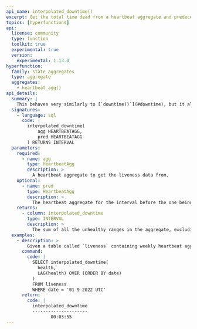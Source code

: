 ```yaml
---
api_name: interpolated_downtime()
excerpt: Get the total time dead from a heartbeat aggregate and predecessor
topics: [hyperfunctions]
api:
  license: community
  type: function
  toolkit: true
  experimental: true
  version:
    experimental: 1.13.0
hyperfunction:
  family: state aggregates
  type: aggregate
  aggregates:
    - heartbeat_agg()
api_details:
  summary: |
    This behaves very similarly to [`downtime()`](#downtime), but it also takes the heartbeat aggregate from the preceding interval.  It checks when the last heartbeat in the predecessor was received and makes sure not to consider the heartbeat interval after that time as unhealthy, even if it extends into the current aggregate prior to the first heartbeat.
  signatures:
    - language: sql
      code: |
        interpolated_downtime(
            agg HEARTBEATAGG,
            pred HEARTBEATAGG
        ) RETURNS INTERVAL
  parameters:
    required:
      - name: agg
        type: HeartbeatAgg
        description: >
          A heartbeat aggregate to get the liveness data from.
    optional:
      - name: pred
        type: HeartbeatAgg
        description: >
          The heartbeat aggregate for the interval before the one being measured, if one exists.
    returns:
      - column: interpolated_downtime
        type: INTERVAL
        description: >
          The sum of all the unhealthy ranges in the aggregate, excluding those covered by the last heartbeat of the previous interval.
  examples:
    - description: >
        Given a table called `liveness` containing weekly heartbeat aggregates in column `health` with timestamp column `date`, you can use this command to get the total interpolated downtime of the system during the week of Jan 9, 2022.
      command:
        code: |
          SELECT interpolated_downtime(
            health,
            LAG(health) OVER (ORDER BY date)
          )
          FROM liveness
          WHERE date = '01-9-2022 UTC'
      return:
        code: |
          interpolated_downtime     
          ---------------------
                 00:03:55
---
```

